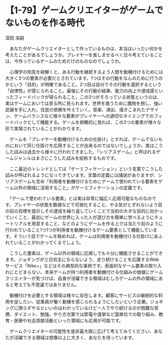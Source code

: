 # 【1-79】ゲームクリエイターがゲームでないものを作る時代

<div class="author">深田 浩嗣</div>

　あなたがゲームクリエイターとして作っているものは、本当はいったい何かを考えたことがあるでしょうか。プレイヤーを楽しませるべく日々考えていることは、今作っているゲームのためだけのものなのでしょうか。

　心理学の知見を紐解くと、ある行動を継続するよう人間を動機付けるためには大きく3つの要素が必要だとされています。1つはその行動をなんのために行うのかという「目的」が明確であること。2つ目は自分でその行動を選択するという「自律性」が感じられること。最後にその行動の結果、能力の向上や達成感といったフィードバックが得られること。この3つがそろっている状態というのは、実はゲームにおいては至る所に見られます。世界を救うために魔物を倒し、強い武器を手に入れ、住民の依頼を叶えていく。音楽、演出、描きこまれたデザイン、ゲームバランスなど様々な要素がプレイヤーへの適切なタイミングでのフィードバックとして機能する。ゲームを俯瞰的に見れば、この3つの要素が様々な形で実現されていることがわかります。

　ゲームを「プレイヤーを動機付けるための仕掛け」とすれば、ゲームでないものにおいて同じ仕掛けを応用することが出来るのではないでしょうか。実はこうした試みは過去から様々に行われてきました。「シリアスゲーム」と呼ばれるゲームジャンルはまさにこうした試みを総称するものです。

　ここ最近のトレンドとしては「ゲーミフィケーション」という言葉でこうした試みが呼ばれるようになってきています。言葉の定義には諸説がありますが、シリアスゲームも含め「利用者を動機付けるためにゲームで使われている要素をゲーム以外の領域に活用すること」がゲーミフィケーションの定義です。

　「ゲームで使われている要素」とは実は非常に幅広く応用可能なものなのです。プレイヤーの状態を数値などで可視化すること、やる気がとぎれないよう目の前の目標を提示しその達成を繰り返していくことで当初の大きな目的に向かっていくこと、最初にゲームの世界に入った人が遊び方を簡単に学べるようにチュートリアルを用意すること、などのようにゲームを作る上では当たり前のように行われていること1つ1つが利用者を動機付けるゲーム要素として機能しています。そういう目でゲームを眺めれば、ゲームは利用者を動機付ける仕掛けにあふれていることがわかってくるでしょう。

　こうした要素は、ゲーム以外の領域に応用しても十分に機能させることができます。ジョギングが三日坊主にならないよう、走り続けることを応援するWebサービス「Nike+」などはその典型的な事例です。表面的なゲーム要素の取り入れにとどまらない、本来ゲームが持つ利用者を動機付ける仕組みの価値にゲームクリエイターが気づけば、自身が活躍できる領域はむしろゲームの外の領域にあると考えても不思議ではありません。

　動機付けを必要とする領域は様々に存在します。顧客にサービスの継続的な利用を促したい、従業員が働く動機を感じられるようにしたいという企業。ジョギングに限らずやるといいのはわかっているけど一人でやり続けるのが困難な禁煙、ダイエット、勉強。やり方次第では節電や選挙など国単位での取り組み、教育・医療や社会貢献活動といった領域にも応用が可能です。

　ゲームクリエイターの可能性を是非最大限に広げて考えてみてください、あなたが活躍できる領域は想像以上に大きく、あなたを待っています。
